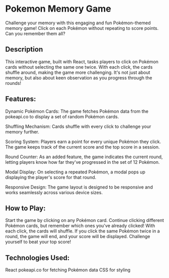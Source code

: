 # Pokemon Memory Game

Challenge your memory with this engaging and fun Pokémon-themed memory game! Click on each Pokémon without repeating to score points. Can you remember them all?

## Description
This interactive game, built with React, tasks players to click on Pokémon cards without selecting the same one twice. With each click, the cards shuffle around, making the game more challenging. It's not just about memory, but also about keen observation as you progress through the rounds!

## Features:
Dynamic Pokémon Cards: The game fetches Pokémon data from the pokeapi.co to display a set of random Pokémon cards.

Shuffling Mechanism: Cards shuffle with every click to challenge your memory further.

Scoring System: Players earn a point for every unique Pokémon they click. The game keeps track of the current score and the top score in a session.

Round Counter: As an added feature, the game indicates the current round, letting players know how far they've progressed in the set of 12 Pokémon.

Modal Display: On selecting a repeated Pokémon, a modal pops up displaying the player's score for that round.

Responsive Design: The game layout is designed to be responsive and works seamlessly across various device sizes.

## How to Play:
Start the game by clicking on any Pokémon card.
Continue clicking different Pokémon cards, but remember which ones you've already clicked!
With each click, the cards will shuffle.
If you click the same Pokémon twice in a round, the game will end, and your score will be displayed.
Challenge yourself to beat your top score!


## Technologies Used:
React
pokeapi.co for fetching Pokémon data
CSS for styling
